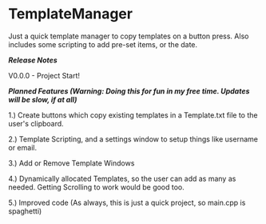 # TemplateManager
Just a quick template manager to copy templates on a button press. Also includes some scripting to add pre-set items, or the date.

***Release Notes***

V0.0.0 - Project Start!

***Planned Features (Warning: Doing this for fun in my free time. Updates will be slow, if at all)***

1.) Create buttons which copy existing templates in a Template.txt file to the user's clipboard.

2.) Template Scripting, and a settings window to setup things like username or email. 

3.) Add or Remove Template Windows

4.) Dynamically allocated Templates, so the user can add as many as needed. Getting Scrolling to work would be good too.

5.) Improved code (As always, this is just a quick project, so main.cpp is spaghetti)
